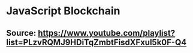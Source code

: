 # JavaScript Blockchain
## Source: https://www.youtube.com/playlist?list=PLzvRQMJ9HDiTqZmbtFisdXFxul5k0F-Q4
